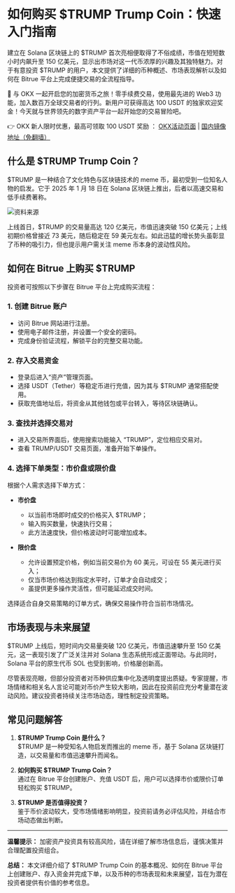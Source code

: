 # 如何购买 $TRUMP Trump Coin：快速入门指南

建立在 Solana 区块链上的 $TRUMP 首次亮相便取得了不俗成绩，市值在短短数小时内飙升至 150 亿美元，显示出市场对这一代币浓厚的兴趣及其独特魅力。对于有意投资 $TRUMP 的用户，本文提供了详细的币种概述、市场表现解析以及如何在 Bitrue 平台上完成便捷交易的全流程指导。

🚀 与 OKX 一起开启您的加密货币之旅！零手续费交易，使用最先进的 Web3 功能，加入数百万全球交易者的行列。新用户可获得高达 100 USDT 的独家欢迎奖金！今天就与世界领先的数字资产平台一起开始您的交易冒险吧。

👉 OKX 新人限时优惠，最高可领取 100 USDT 奖励 ： [OKX活动页面](https://bit.ly/OKXe) | [国内镜像地址（免翻墙）](https://bit.ly/okX)

## 什么是 $TRUMP Trump Coin？

$TRUMP 是一种结合了文化特色与区块链技术的 meme 币，最初受到一位知名人物的启发。它于 2025 年 1 月 18 日在 Solana 区块链上推出，后者以高速交易和低手续费著称。

![资料来源](https://lh7-rt.googleusercontent.com/docsz/AD_4nXeOuBzdTESSX9XVATzzgX3Lv-2cGH5rRPwq9acPr8PP1ATVCbrPlKRaRWd08ARPtbiXlc8dAOYQDc6IFi51L_qgv9VqGVh52GuMZzma9o5EH6v5U-4Oc0DxLHg1AxMCeSdxD_74tg?key=2LKrbvZjrT0oBDNcyipaYg)

上线首日，$TRUMP 的交易量高达 120 亿美元，市值迅速突破 150 亿美元；上线初期价格曾接近 73 美元，随后稳定在 59 美元左右。如此迅猛的增长势头虽彰显了币种的吸引力，但也提示用户需关注 meme 币本身的波动性风险。

## 如何在 Bitrue 上购买 $TRUMP

投资者可按照以下步骤在 Bitrue 平台上完成购买流程：

### 1. 创建 Bitrue 账户

- 访问 Bitrue 网站进行注册。  
- 使用电子邮件注册，并设置一个安全的密码。  
- 完成身份验证流程，解锁平台的完整交易功能。

### 2. 存入交易资金

- 登录后进入“资产”管理页面。  
- 选择 USDT（Tether）等稳定币进行充值，因为其与 $TRUMP 通常搭配使用。  
- 获取充值地址后，将资金从其他钱包或平台转入，等待区块链确认。

### 3. 查找并选择交易对

- 进入交易所界面后，使用搜索功能输入 “TRUMP”，定位相应交易对。  
- 查看 TRUMP/USDT 交易页面，准备开始下单操作。

### 4. 选择下单类型：市价盘或限价盘

根据个人需求选择下单方式：

- **市价盘**  
  - 以当前市场即时成交的价格买入 $TRUMP；  
  - 输入购买数量，快速执行交易；  
  - 此方法速度快，但价格波动时可能增加成本。

- **限价盘**  
  - 允许设置预定价格，例如当前交易价为 60 美元，可设在 55 美元进行买入；  
  - 仅当市场价格达到指定水平时，订单才会自动成交；  
  - 虽提供更多操作灵活性，但可能延迟成交时间。

选择适合自身交易策略的订单方式，确保交易操作符合当前市场情况。

## 市场表现与未来展望

$TRUMP 上线后，短时间内交易量突破 120 亿美元，市值迅速攀升至 150 亿美元，这一表现引发了广泛关注并对 Solana 生态系统形成正面带动。与此同时，Solana 平台的原生代币 SOL 也受到影响，价格屡创新高。

尽管表现亮眼，但部分投资者对币种供应集中化及透明度提出质疑。专家提醒，市场情绪和相关名人言论可能对币价产生较大影响，因此在投资前应充分考量潜在波动风险。建议投资者持续关注市场动态，理性制定投资策略。

## 常见问题解答

1. **$TRUMP Trump Coin 是什么？**  
   $TRUMP 是一种受知名人物启发而推出的 meme 币，基于 Solana 区块链打造，以交易量和市值迅速攀升而闻名。

2. **如何购买 $TRUMP Trump Coin？**  
   通过在 Bitrue 平台创建账户、充值 USDT 后，用户可以选择市价或限价订单轻松购买 $TRUMP。

3. **$TRUMP 是否值得投资？**  
   鉴于币价波动较大，受市场情绪影响明显，投资前请务必评估风险，并结合市场动态做出判断。

---

**温馨提示：** 加密资产投资具有较高风险，请在详细了解市场信息后，谨慎决策并合理配置投资组合。

**总结：** 本文详细介绍了 $TRUMP Trump Coin 的基本概况、如何在 Bitrue 平台上创建账户、存入资金并完成下单，以及币种的市场表现和未来展望，旨在为潜在投资者提供有价值的参考信息。